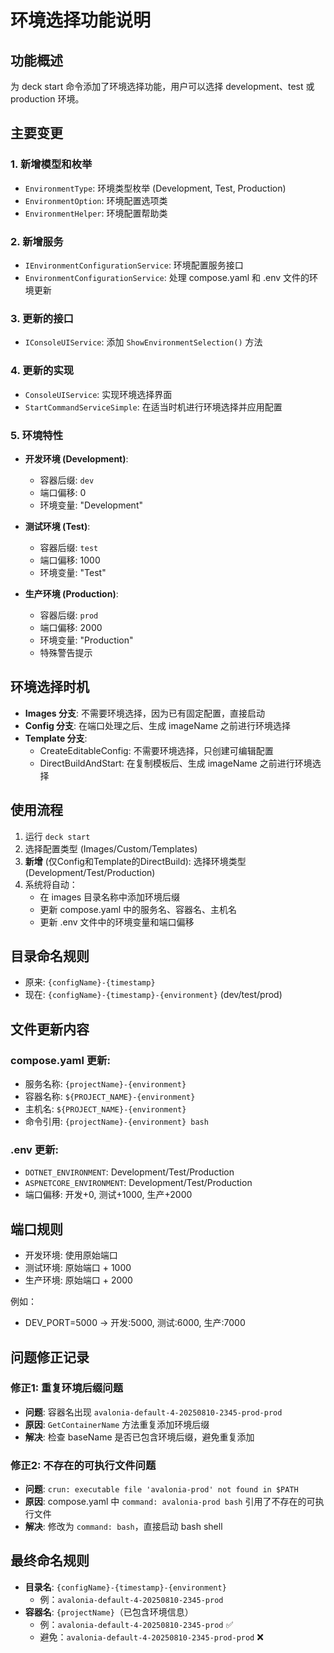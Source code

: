 # 环境选择功能说明

## 功能概述
为 deck start 命令添加了环境选择功能，用户可以选择 development、test 或 production 环境。

## 主要变更

### 1. 新增模型和枚举
- `EnvironmentType`: 环境类型枚举 (Development, Test, Production)
- `EnvironmentOption`: 环境配置选项类
- `EnvironmentHelper`: 环境配置帮助类

### 2. 新增服务
- `IEnvironmentConfigurationService`: 环境配置服务接口
- `EnvironmentConfigurationService`: 处理 compose.yaml 和 .env 文件的环境更新

### 3. 更新的接口
- `IConsoleUIService`: 添加 `ShowEnvironmentSelection()` 方法

### 4. 更新的实现
- `ConsoleUIService`: 实现环境选择界面
- `StartCommandServiceSimple`: 在适当时机进行环境选择并应用配置

### 5. 环境特性
- **开发环境 (Development)**:
  - 容器后缀: `dev`
  - 端口偏移: 0
  - 环境变量: "Development"
  
- **测试环境 (Test)**:
  - 容器后缀: `test`  
  - 端口偏移: 1000
  - 环境变量: "Test"
  
- **生产环境 (Production)**:
  - 容器后缀: `prod`
  - 端口偏移: 2000
  - 环境变量: "Production"
  - 特殊警告提示

## 环境选择时机
- **Images 分支**: 不需要环境选择，因为已有固定配置，直接启动
- **Config 分支**: 在端口处理之后、生成 imageName 之前进行环境选择
- **Template 分支**: 
  - CreateEditableConfig: 不需要环境选择，只创建可编辑配置
  - DirectBuildAndStart: 在复制模板后、生成 imageName 之前进行环境选择

## 使用流程
1. 运行 `deck start`
2. 选择配置类型 (Images/Custom/Templates)
3. **新增** (仅Config和Template的DirectBuild): 选择环境类型 (Development/Test/Production)
4. 系统将自动：
   - 在 images 目录名称中添加环境后缀
   - 更新 compose.yaml 中的服务名、容器名、主机名
   - 更新 .env 文件中的环境变量和端口偏移

## 目录命名规则
- 原来: `{configName}-{timestamp}`
- 现在: `{configName}-{timestamp}-{environment}` (dev/test/prod)

## 文件更新内容
### compose.yaml 更新:
- 服务名称: `{projectName}-{environment}`
- 容器名称: `${PROJECT_NAME}-{environment}`  
- 主机名: `${PROJECT_NAME}-{environment}`
- 命令引用: `{projectName}-{environment} bash`

### .env 更新:
- `DOTNET_ENVIRONMENT`: Development/Test/Production
- `ASPNETCORE_ENVIRONMENT`: Development/Test/Production
- 端口偏移: 开发+0, 测试+1000, 生产+2000

## 端口规则
- 开发环境: 使用原始端口
- 测试环境: 原始端口 + 1000
- 生产环境: 原始端口 + 2000

例如：
- DEV_PORT=5000 → 开发:5000, 测试:6000, 生产:7000

## 问题修正记录

### 修正1: 重复环境后缀问题
- **问题**: 容器名出现 `avalonia-default-4-20250810-2345-prod-prod`
- **原因**: `GetContainerName` 方法重复添加环境后缀
- **解决**: 检查 baseName 是否已包含环境后缀，避免重复添加

### 修正2: 不存在的可执行文件问题  
- **问题**: `crun: executable file 'avalonia-prod' not found in $PATH`
- **原因**: compose.yaml 中 `command: avalonia-prod bash` 引用了不存在的可执行文件
- **解决**: 修改为 `command: bash`，直接启动 bash shell

## 最终命名规则
- **目录名**: `{configName}-{timestamp}-{environment}` 
  - 例：`avalonia-default-4-20250810-2345-prod`
- **容器名**: `{projectName}`（已包含环境信息）
  - 例：`avalonia-default-4-20250810-2345-prod` ✅
  - 避免：`avalonia-default-4-20250810-2345-prod-prod` ❌